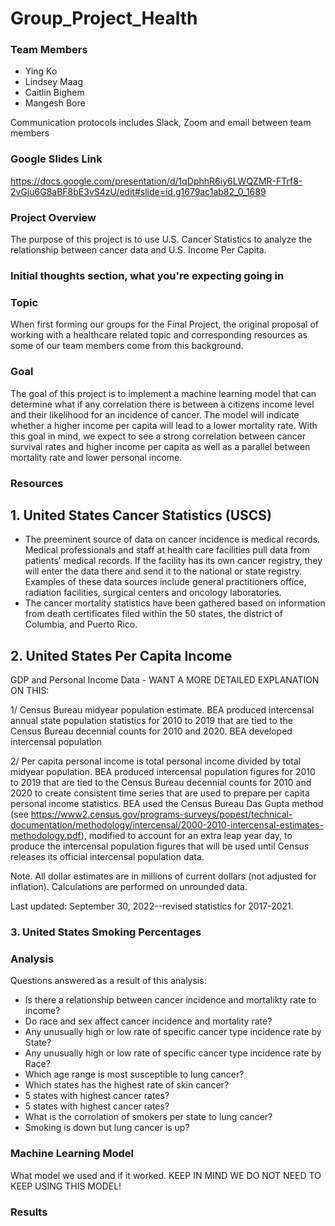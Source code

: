 # Group_Project_Health

### Team Members
- Ying Ko
- Lindsey Maag
- Caitlin Bighem
- Mangesh Bore

Communication protocols includes Slack, Zoom and email between team members

### Google Slides Link

https://docs.google.com/presentation/d/1qDphhR6iy6LWQZMR-FTrf8-2vGju6G8aBF8bE3vS4zU/edit#slide=id.g1679ac1ab82_0_1689

### Project Overview
The purpose of this project is to use U.S. Cancer Statistics to analyze the relationship between cancer data and U.S. Income Per Capita. 
### Initial thoughts section, what you're expecting going in

### Topic
When first forming our groups for the Final Project, the original proposal of working with a healthcare related topic and corresponding resources as some of our team members come from this background. 

### Goal 
The goal of this project is to implement a machine learning model that can determine what if any correlation there is between a citizens income level and their likelihood for an incidence of cancer. The model will indicate whether a higher income per capita will lead to a lower mortality rate. With this goal in mind, we expect to see a strong correlation between cancer survival rates and higher income per capita as well as a parallel between mortality rate and lower personal income.

### Resources
## 1. United States Cancer Statistics (USCS)

- The preeminent source of data on cancer incidence is medical records. Medical professionals and staff at health care facilities pull data from patients' medical records. If the facility has its own cancer registry, they will enter the data there and send it to the national or state registry. Examples of these data sources include general practitioners office, radiation facilities, surgical centers and oncology laboratories. 
- The cancer mortality statistics have been gathered based on information from death certificates filed within the 50 states, the district of Columbia, and Puerto Rico.

## 2. United States Per Capita Income

GDP and Personal Income Data - WANT A MORE DETAILED EXPLANATION ON THIS:

1/ Census Bureau midyear population estimate. BEA produced intercensal annual state population statistics for 2010 to 2019 that are tied to the Census Bureau decennial counts for 2010 and 2020. BEA developed intercensal population

2/ Per capita personal income is total personal income divided by total midyear population. BEA produced intercensal population figures for 2010 to 2019 that are tied to the Census Bureau decennial counts for 2010 and 2020 to create consistent time series that are used to prepare per capita personal income statistics. BEA used the Census Bureau Das Gupta method (see https://www2.census.gov/programs-surveys/popest/technical-documentation/methodology/intercensal/2000-2010-intercensal-estimates-methodology.pdf), modified to account for an extra leap year day, to produce the intercensal population figures that will be used until Census releases its official intercensal population data.

Note. All dollar estimates are in millions of current dollars (not adjusted for inflation). Calculations are performed on unrounded data.

Last updated: September 30, 2022--revised statistics for 2017-2021.

### 3. United States Smoking Percentages

### Analysis
Questions answered as a result of this analysis:
- Is there a relationship between cancer incidence and mortalikty rate to income?
- Do race and sex affect cancer incidence and mortality rate?
- Any unusually high or low rate of specific cancer type incidence rate by State?
- Any unusually high or low rate of specific cancer type incidence rate by Race?
- Which age range is most susceptible to lung cancer?
- Which states has the highest rate of skin cancer?
- 5 states with highest cancer rates?
- 5 states with highest cancer rates?
- What is the corrolation of smokers per state to lung cancer?
- Smoking is down but lung cancer is up?


### Machine Learning Model
What model we used and if it worked. KEEP IN MIND WE DO NOT NEED TO KEEP USING THIS MODEL!

### Results